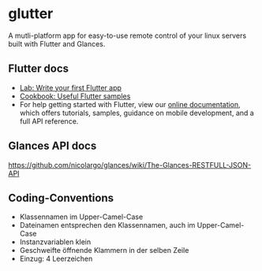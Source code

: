 # glutter

A mutli-platform app for easy-to-use remote control of your linux servers built with Flutter and Glances.

## Flutter docs

- [Lab: Write your first Flutter app](https://flutter.dev/docs/get-started/codelab)
- [Cookbook: Useful Flutter samples](https://flutter.dev/docs/cookbook)
- For help getting started with Flutter, view our
[online documentation](https://flutter.dev/docs), which offers tutorials,
samples, guidance on mobile development, and a full API reference.

## Glances API docs
https://github.com/nicolargo/glances/wiki/The-Glances-RESTFULL-JSON-API

## Coding-Conventions
- Klassennamen im Upper-Camel-Case
- Dateinamen entsprechen den Klassennamen, auch im Upper-Camel-Case
- Instanzvariablen klein
- Geschweifte öffnende Klammern in der selben Zeile
- Einzug: 4 Leerzeichen 